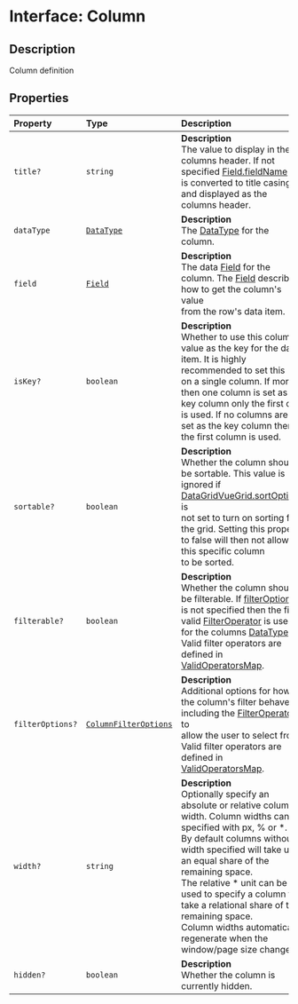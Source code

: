 # Interface: Column

## Description

Column definition

## Properties

| Property | Type | Description |
| :------ | :------ | :------ |
| `title?` | `string` | **Description**<br />The value to display in the columns header. If not specified [Field.fieldName](../classes/Field.md)<br />is converted to title casing and displayed as the columns header. |
| `dataType` | [`DataType`](../enumerations/DataType.md) | **Description**<br />The [DataType](../enumerations/DataType.md) for the column. |
| `field` | [`Field`](../classes/Field.md) | **Description**<br />The data [Field](../classes/Field.md) for the column. The [Field](../classes/Field.md) describes how to get the column's value<br />from the row's data item. |
| `isKey?` | `boolean` | **Description**<br />Whether to use this columns value as the key for the data item. It is highly recommended to set this<br />on a single column. If more then one column is set as the key column only the first one is used. If no columns are<br />set as the key column then the first column is used. |
| `sortable?` | `boolean` | **Description**<br />Whether the column should be sortable. This value is ignored if [DataGridVueGrid.sortOptions](../DataGridVueGrid/README.md) is<br />not set to turn on sorting for the grid. Setting this property to false will then not allow this specific column<br />to be sorted. |
| `filterable?` | `boolean` | **Description**<br />Whether the column should be filterable. If [filterOptions](Column.md) is not specified then the first<br />valid [FilterOperator](../enumerations/FilterOperator.md) is used for the columns [DataType](../enumerations/DataType.md). Valid filter operators are defined in<br />[ValidOperatorsMap](../variables/ValidOperatorsMap.md). |
| `filterOptions?` | [`ColumnFilterOptions`](ColumnFilterOptions.md) | **Description**<br />Additional options for how the column's filter behaves including the [FilterOperator](../enumerations/FilterOperator.md)s to<br />allow the user to select from. Valid filter operators are defined in [ValidOperatorsMap](../variables/ValidOperatorsMap.md). |
| `width?` | `string` | **Description**<br />Optionally specify an absolute or relative column width. Column widths can be specified with px, % or *.<br />By default columns without a width specified will take up an equal share of the remaining space.<br />The relative * unit can be used to specify a column to take a relational share of the remaining space.<br />Column widths automatically regenerate when the window/page size changes. |
| `hidden?` | `boolean` | **Description**<br />Whether the column is currently hidden. |
